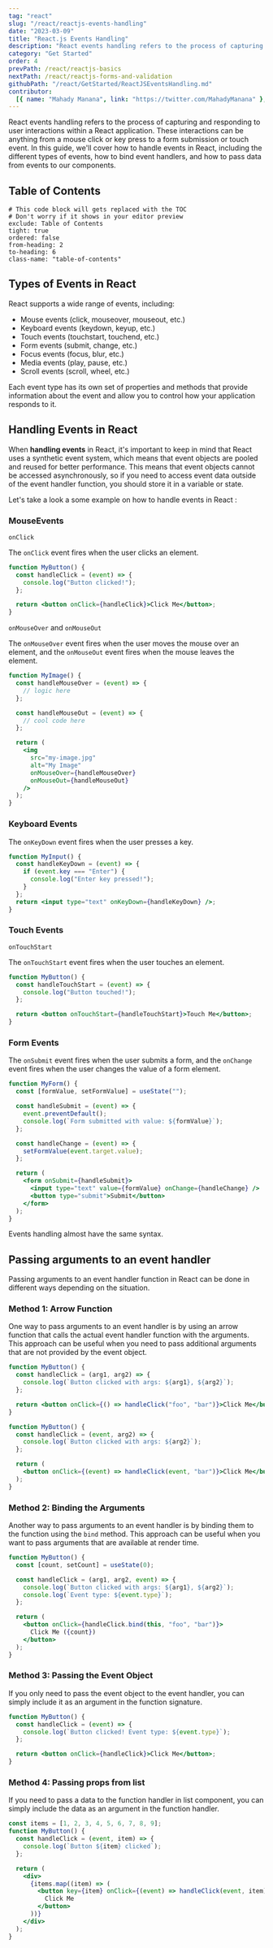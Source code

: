 ```yaml
---
tag: "react"
slug: "/react/reactjs-events-handling"
date: "2023-03-09"
title: "React.js Events Handling"
description: "React events handling refers to the process of capturing and responding to user interactions within a React application."
category: "Get Started"
order: 4
prevPath: /react/reactjs-basics
nextPath: /react/reactjs-forms-and-validation
githubPath: "/react/GetStarted/ReactJSEventsHandling.md"
contributor:
  [{ name: "Mahady Manana", link: "https://twitter.com/MahadyManana" }, { name: "Haja", link: "https://twitter.com/Haja261M" }]
---
```


React events handling refers to the process of capturing and responding to user interactions within a React application. These interactions can be anything from a mouse click or key press to a form submission or touch event. In this guide, we'll cover how to handle events in React, including the different types of events, how to bind event handlers, and how to pass data from events to our components.

## Table of Contents

```toc
# This code block will gets replaced with the TOC
# Don't worry if it shows in your editor preview
exclude: Table of Contents
tight: true
ordered: false
from-heading: 2
to-heading: 6
class-name: "table-of-contents"
```

## Types of Events in React

React supports a wide range of events, including:

- Mouse events (click, mouseover, mouseout, etc.)
- Keyboard events (keydown, keyup, etc.)
- Touch events (touchstart, touchend, etc.)
- Form events (submit, change, etc.)
- Focus events (focus, blur, etc.)
- Media events (play, pause, etc.)
- Scroll events (scroll, wheel, etc.)

Each event type has its own set of properties and methods that provide information about the event and allow you to control how your application responds to it.

## Handling Events in React

When **handling events** in React, it's important to keep in mind that React uses a synthetic event system, which means that event objects are pooled and reused for better performance. This means that event objects cannot be accessed asynchronously, so if you need to access event data outside of the event handler function, you should store it in a variable or state.

Let's take a look a some example on how to handle events in React :

### MouseEvents

`onClick`

The `onClick` event fires when the user clicks an element.

```jsx
function MyButton() {
  const handleClick = (event) => {
    console.log("Button clicked!");
  };

  return <button onClick={handleClick}>Click Me</button>;
}
```

`onMouseOver` and `onMouseOut`

The `onMouseOver` event fires when the user moves the mouse over an element, and the `onMouseOut` event fires when the mouse leaves the element.

```jsx
function MyImage() {
  const handleMouseOver = (event) => {
    // logic here
  };

  const handleMouseOut = (event) => {
    // cool code here
  };

  return (
    <img
      src="my-image.jpg"
      alt="My Image"
      onMouseOver={handleMouseOver}
      onMouseOut={handleMouseOut}
    />
  );
}
```

### Keyboard Events

The `onKeyDown` event fires when the user presses a key.

```jsx
function MyInput() {
  const handleKeyDown = (event) => {
    if (event.key === "Enter") {
      console.log("Enter key pressed!");
    }
  };
  return <input type="text" onKeyDown={handleKeyDown} />;
}
```

### Touch Events

`onTouchStart`

The `onTouchStart` event fires when the user touches an element.

```jsx
function MyButton() {
  const handleTouchStart = (event) => {
    console.log("Button touched!");
  };

  return <button onTouchStart={handleTouchStart}>Touch Me</button>;
}
```

### Form Events

The `onSubmit` event fires when the user submits a form, and the `onChange` event fires when the user changes the value of a form element.

```jsx
function MyForm() {
  const [formValue, setFormValue] = useState("");

  const handleSubmit = (event) => {
    event.preventDefault();
    console.log(`Form submitted with value: ${formValue}`);
  };

  const handleChange = (event) => {
    setFormValue(event.target.value);
  };

  return (
    <form onSubmit={handleSubmit}>
      <input type="text" value={formValue} onChange={handleChange} />
      <button type="submit">Submit</button>
    </form>
  );
}
```

Events handling almost have the same syntax.

## Passing arguments to an event handler

Passing arguments to an event handler function in React can be done in different ways depending on the situation.

### Method 1: Arrow Function

One way to pass arguments to an event handler is by using an arrow function that calls the actual event handler function with the arguments. This approach can be useful when you need to pass additional arguments that are not provided by the event object.

```jsx
function MyButton() {
  const handleClick = (arg1, arg2) => {
    console.log(`Button clicked with args: ${arg1}, ${arg2}`);
  };

  return <button onClick={() => handleClick("foo", "bar")}>Click Me</button>;
}
```

```jsx
function MyButton() {
  const handleClick = (event, arg2) => {
    console.log(`Button clicked with args: ${arg2}`);
  };

  return (
    <button onClick={(event) => handleClick(event, "bar")}>Click Me</button>
  );
}
```

### Method 2: Binding the Arguments

Another way to pass arguments to an event handler is by binding them to the function using the `bind` method. This approach can be useful when you want to pass arguments that are available at render time.

```jsx
function MyButton() {
  const [count, setCount] = useState(0);

  const handleClick = (arg1, arg2, event) => {
    console.log(`Button clicked with args: ${arg1}, ${arg2}`);
    console.log(`Event type: ${event.type}`);
  };

  return (
    <button onClick={handleClick.bind(this, "foo", "bar")}>
      Click Me ({count})
    </button>
  );
}
```

### Method 3: Passing the Event Object

If you only need to pass the event object to the event handler, you can simply include it as an argument in the function signature.

```jsx
function MyButton() {
  const handleClick = (event) => {
    console.log(`Button clicked! Event type: ${event.type}`);
  };

  return <button onClick={handleClick}>Click Me</button>;
}
```

### Method 4: Passing props from list

If you need to pass a data to the function handler in list component, you can simply include the data as an argument in the function handler.

```jsx
const items = [1, 2, 3, 4, 5, 6, 7, 8, 9];
function MyButton() {
  const handleClick = (event, item) => {
    console.log(`Button ${item} clicked`);
  };

  return (
    <div>
      {items.map((item) => (
        <button key={item} onClick={(event) => handleClick(event, item)}>
          Click Me
        </button>
      ))}
    </div>
  );
}
```
